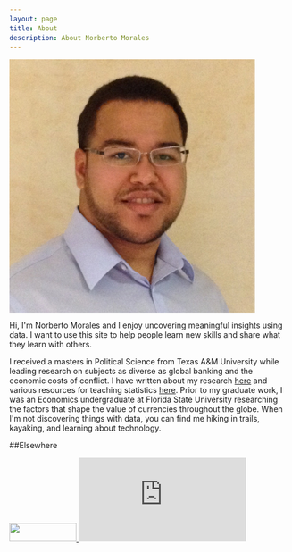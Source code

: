 ```yaml
---
layout: page
title: About
description: About Norberto Morales
---
```


<p>
<img src="/assets/me.jpg" style="width: 440px;" align="middle"/>
</p>

Hi, I'm Norberto Morales and I enjoy uncovering meaningful insights using data. I want to use this site to help 
people learn new skills and share what they learn with others. 

I received a masters in Political Science from Texas A&M University while leading research on subjects as diverse as global banking and the economic costs of conflict. I have written about 
my research [here]() and various resources for teaching statistics [here](http://www.norbertormorales.com/stata-workshops/). Prior to my graduate work, I was an Economics undergraduate at Florida State
University researching the factors that shape the value of currencies throughout the globe. When I'm not discovering things with data, you can
find me hiking in trails, kayaking, and learning about technology. 

##Elsewhere

<div class="contact">
<p>

<a href="http://www.linkedin.com/in/norbertomorales">
<img src="https://static.licdn.com/scds/common/u/img/webpromo/btn_viewmy_120x33.png" width="120" height="33" border="0" frameborder="0" scrolling="0" style="border:none; overflow:hidden;" allowTransparency="true">
</a>

<iframe src="https://ghbtns.com/github-btn.html?user=moralesn&type=follow&count=true" frameborder="0" scrolling="0" style="border:none; overflow:hidden;" allowTransparency="true" ></iframe>

</p>
</div>

